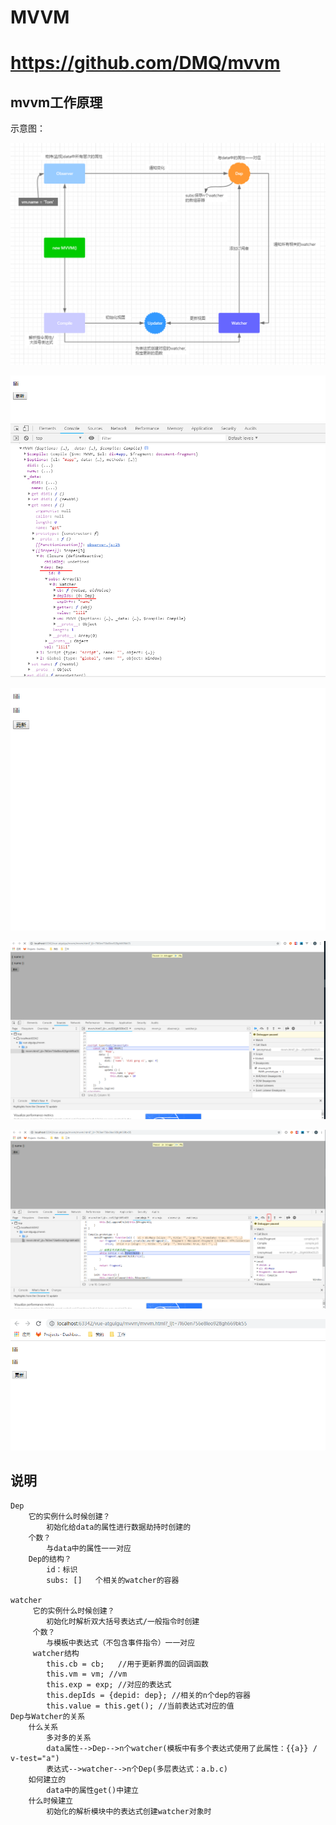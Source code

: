 # MVVM

https://github.com/DMQ/mvvm
===========================

## mvvm工作原理
示意图：

![avatar](mvvm工作原理示意图.png)

![avatar](MVVM.png)

![avatar](./images/mvvm.png)

![avatar](./images/mvvm1.png)

![avatar](./images/mvvm2.png)

![avatar](./images/mvvm3.png)


## 说明
```
Dep
    它的实例什么时候创建？
        初始化给data的属性进行数据劫持时创建的
    个数？
        与data中的属性一一对应
    Dep的结构？
        id：标识
        subs: []   个相关的watcher的容器

watcher
     它的实例什么时候创建？
        初始化时解析双大括号表达式/一般指令时创建
     个数？
        与模板中表达式（不包含事件指令）一一对应
     watcher结构
        this.cb = cb;   //用于更新界面的回调函数
        this.vm = vm; //vm
        this.exp = exp; //对应的表达式
        this.depIds = {depid: dep}; //相关的n个dep的容器
        this.value = this.get(); //当前表达式对应的值
Dep与Watcher的关系
    什么关系
        多对多的关系
        data属性-->Dep-->n个watcher(模板中有多个表达式使用了此属性：{{a}} / v-test="a")
        表达式-->watcher-->n个Dep(多层表达式：a.b.c)
    如何建立的
        data中的属性get()中建立
    什么时候建立
        初始化的解析模块中的表达式创建watcher对象时

```
